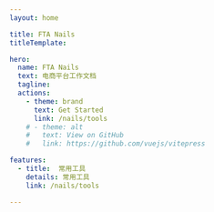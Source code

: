 ```yaml
---
layout: home

title: FTA Nails 
titleTemplate: 

hero:
  name: FTA Nails
  text: 电商平台工作文档
  tagline: 
  actions:
    - theme: brand
      text: Get Started
      link: /nails/tools
    # - theme: alt
    #   text: View on GitHub
    #   link: https://github.com/vuejs/vitepress

features:
  - title:  常用工具
    details: 常用工具
    link: /nails/tools

---
```

